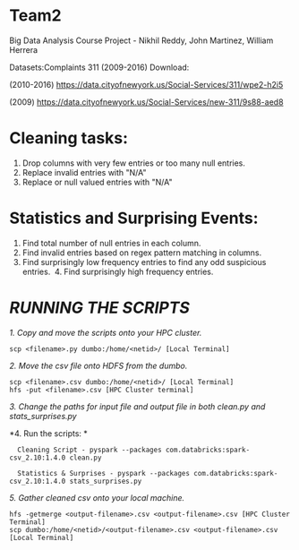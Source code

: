 # Team2
Big Data Analysis Course Project - Nikhil Reddy, John Martinez, William Herrera

Datasets:Complaints 311 (2009-2016) Download:

(2010-2016) https://data.cityofnewyork.us/Social-Services/311/wpe2-h2i5

(2009)      https://data.cityofnewyork.us/Social-Services/new-311/9s88-aed8

# Cleaning tasks:
  1. Drop columns with very few entries or too many null entries.
  2. Replace invalid entries with "N/A"
  3. Replace or null valued entries with "N/A"
  
# Statistics and Surprising Events:
  1. Find total number of null entries in each column.
  2. Find invalid entries based on regex pattern matching in columns.
  3. Find surprisingly low frequency entries to find any odd suspicious entries.
  4. Find surprisingly high frequency entries.
  
# *RUNNING THE SCRIPTS*

*1. Copy and move the scripts onto your HPC cluster.*
 
    scp <filename>.py dumbo:/home/<netid>/ [Local Terminal]

*2. Move the csv file onto HDFS from the dumbo.*
 
    scp <filename>.csv dumbo:/home/<netid>/ [Local Terminal]
    hfs -put <filename>.csv [HPC Cluster terminal]

*3. Change the paths for input file and output file in both clean.py and stats_surprises.py*
  
*4. Run the scripts: *
 
      Cleaning Script - pyspark --packages com.databricks:spark-csv_2.10:1.4.0 clean.py
      
      Statistics & Surprises - pyspark --packages com.databricks:spark-csv_2.10:1.4.0 stats_surprises.py
 
*5. Gather cleaned csv onto your local machine.*
 
    hfs -getmerge <output-filename>.csv <output-filename>.csv [HPC Cluster Terminal]
    scp dumbo:/home/<netid>/<output-filename>.csv <output-filename>.csv [Local Terminal]
  
  
